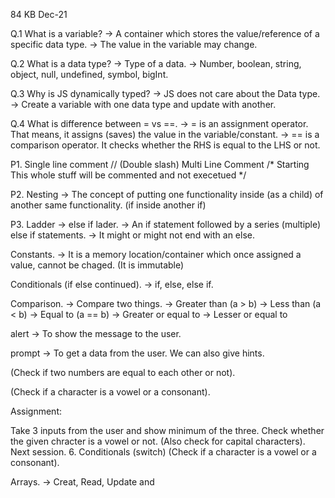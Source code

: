 84 KB
Dec-21

Q.1 What is a variable? -> A container which stores the value/reference of a specific data type. -> The value in the variable may change.

Q.2 What is a data type? -> Type of a data. -> Number, boolean, string, object, null, undefined, symbol, bigInt.

Q.3 Why is JS dynamically typed? -> JS does not care about the Data type. -> Create a variable with one data type and update with another.

Q.4 What is difference between = vs ==. -> = is an assignment operator. That means, it assigns (saves) the value in the variable/constant. -> == is a comparison operator. It checks whether the RHS is equal to the LHS or not.

P1. Single line comment // (Double slash) Multi Line Comment /* Starting This whole stuff will be commented and not execetued */

P2. Nesting -> The concept of putting one functionality inside (as a child) of another same functionality. (if inside another if)

P3. Ladder -> else if lader. -> An if statement followed by a series (multiple) else if statements. -> It might or might not end with an else.

Constants. -> It is a memory location/container which once assigned a value, cannot be chaged. (It is immutable)

Conditionals (if else continued). -> if, else, else if.

Comparison. -> Compare two things. -> Greater than (a > b) -> Less than (a < b) -> Equal to (a == b) -> Greater or equal to -> Lesser or equal to

alert -> To show the message to the user.

prompt -> To get a data from the user. We can also give hints.

(Check if two numbers are equal to each other or not).

(Check if a character is a vowel or a consonant).

Assignment:

Take 3 inputs from the user and show minimum of the three.
Check whether the given chracter is a vowel or not. (Also check for capital characters).
Next session. 6. Conditionals (switch) (Check if a character is a vowel or a consonant).

Arrays. -> Creat, Read, Update and 
